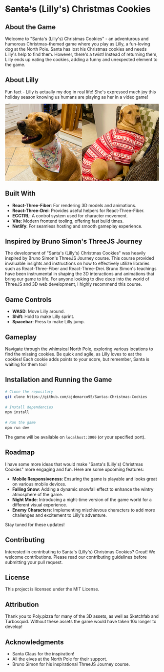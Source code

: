 
# ~~Santa's~~ (Lilly's) Christmas Cookies

## About the Game

Welcome to "Santa's (Lilly's) Christmas Cookies" - an adventurous and humorous Christmas-themed game where you play as Lilly, a fun-loving dog at the North Pole. Santa has lost his Christmas cookies and needs Lilly's help to find them. However, there's a twist! Instead of returning them, Lilly ends up eating the cookies, adding a funny and unexpected element to the game.


## About Lilly
Fun fact - Lilly is actually my dog in real life! She's expressed much joy this holiday season knowing us humans are playing as her in a video game!

<div style="display: flex;">
  <img src="lilly_1.png" alt="Picture of Lilly" style="width: 50%;"/>
  <img src="lilly_2.png" alt="Picture of Lilly" style="width: 50%;"/>
</div>



## Built With

- **React-Three-Fiber**: For rendering 3D models and animations.
- **React-Three-Drei**: Provides useful helpers for React-Three-Fiber.
- **ECCTRL**: A control system used for character movement.
- **Vite**: Modern frontend tooling, offering fast build times.
- **Netlify**: For seamless hosting and smooth gameplay experience.

## Inspired by Bruno Simon's ThreeJS Journey

The development of "Santa's (Lilly's) Christmas Cookies" was heavily inspired by Bruno Simon's ThreeJS Journey course. This course provided invaluable insights and instructions on how to effectively utilize libraries such as React-Three-Fiber and React-Three-Drei. Bruno Simon's teachings have been instrumental in shaping the 3D interactions and animations that bring our game to life. For anyone looking to dive deep into the world of ThreeJS and 3D web development, I highly recommend this course.

## Game Controls

- **WASD**: Move Lilly around.
- **Shift**: Hold to make Lilly sprint.
- **Spacebar**: Press to make Lilly jump.

## Gameplay

Navigate through the whimsical North Pole, exploring various locations to find the missing cookies. Be quick and agile, as Lilly loves to eat the cookies! Each cookie adds points to your score, but remember, Santa is waiting for them too!

## Installation and Running the Game

```bash
# Clone the repository
git clone https://github.com/ajdemarco95/Santas-Christmas-Cookies

# Install dependencies
npm install

# Run the game
npm run dev
```

The game will be available on `localhost:3000` (or your specified port).

## Roadmap

I have some more ideas that would make "Santa's (Lilly's) Christmas Cookies" more engaging and fun. Here are some upcoming features:

- **Mobile Responsiveness**: Ensuring the game is playable and looks great on various mobile devices.
- **Falling Snow**: Adding a dynamic snowfall effect to enhance the wintry atmosphere of the game.
- **Night Mode**: Introducing a night-time version of the game world for a different visual experience.
- **Enemy Characters**: Implementing mischievous characters to add more challenges and excitement to Lilly's adventure.

Stay tuned for these updates!

## Contributing

Interested in contributing to Santa's (Lilly's) Christmas Cookies? Great! We welcome contributions. Please read our contributing guidelines before submitting your pull request.

## License

This project is licensed under the MIT License.

## Attribution

Thank you to Poly.pizza for many of the 3D assets, as well as Sketchfab and Turbosquid. Without these assets the game would have taken 10x longer to develop!


## Acknowledgments

- Santa Claus for the inspiration!
- All the elves at the North Pole for their support.
- Bruno Simon for his inspirational ThreeJS Journey course.

